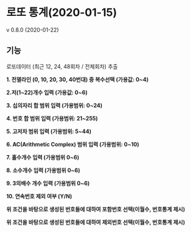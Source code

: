 
# 로또 통계(2020-01-15)

v 0.8.0 (2020-01-22)

## 기능

로또데이터 (최근 12, 24, 48회차 / 전체회차) 추출

**1. 전멸라인 (0, 10, 20, 30, 40번대) 중 복수선택 (가용값: 0~4)**

**2.저(1~22)개수 입력 (가용값: 0~6)**

**3. 십의자리 합 범위 입력 (가용범위: 0~24)**

**4. 번호 합 범위 입력 (가용범위: 21~255)**

**5. 고저차 범위 입력 (가용범위: 5~44)**

**6. AC(Arithmetic Complex) 범위 입력 (가용범위: 0~10)**

**7. 홀수개수 입력 (가용범위 0~6)**

**8. 소수개수 입력 (가용범위 0~6)**

**9. 3의배수 개수 입력 (가용범위 0~6)**

**10. 연속번호 제외 여부 (Y/N)**

**위 조건을 바탕으로 생성된 번호들에 대하여 포함번호 선택(이월수, 번호통계 제시)**

**위 조건을 바탕으로 생성된 번호들에 대하여 제외번호 선택(이월수, 번호통계 제시)**
